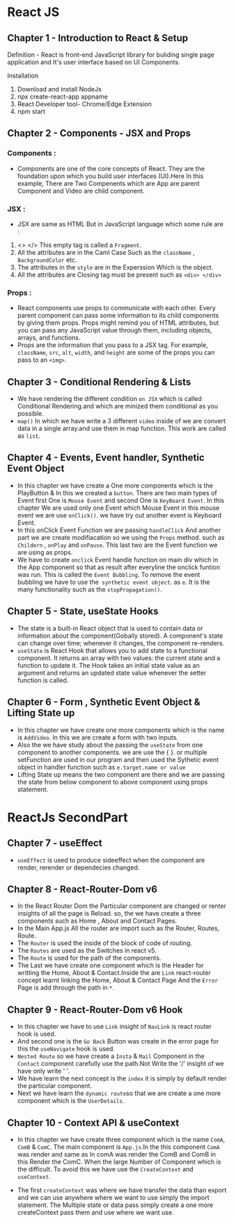 
# React JS 

## Chapter 1 - Introduction to React & Setup

Definition -
            React is front-end JavaScript library for buliding single page application and It's user interface based on UI Components.
            
Installation
1. Download and install NodeJs
2. npx create-react-app appname
3. React Developer tool- Chrome/Edge Extension
4. npm start

## Chapter 2 - Components - JSX and Props

### Components :
- Components are one of the core concepts of React. They are the foundation upon which you build user interfaces (UI).Here In this example, There are Two Compenents which are App are parent Component and Video are child component.

### JSX :
- JSX are same as HTML But in JavaScript language which some rule are : 
1. <> </> This empty tag is called a `Fragment`.
2. All the attributes are in the Caml Case Such as the `className` , `BackgroundColor` etc.
3. The attributes in the `style` are in the Experssion Which is the object.
4. All the attributes are Closing tag must be present such as `<div> </div>`

### Props :
- React components use props to communicate with each other. Every parent component can pass some information to its child components by giving them props. Props might remind you of HTML attributes, but you can pass any JavaScript value through them, including objects, arrays, and functions.
- Props are the information that you pass to a JSX tag. For example, `className`, `src`, `alt`, `width`, and `height` are some of the props you can pass to an `<img>`.

## Chapter 3 - Conditional Rendering & Lists

- We have rendering the different condition `on JSX` which is called Conditional Rendering.and which are minized them conditional as you possible.
- `map()` In which  we have write a 3 different `video` inside of we are convert data in a single array.and use them in map function. This work are called as `list`.

## Chapter 4 - Events, Event handler, Synthetic Event Object

- In this chapter we have create a One more components which is the PlayButton & In this we created a `button`.
  There are two main types of Event first One is `Mouse Event` and second One is `KeyBoard Event`. In this chapter We are used only one Event which Mouse Event in this mouse event we are use `onClick()`. we have try out another event is Keyboard Event.
- In this onClick Event Function we are passing `handleClick` And another part we are create modifiacation so we using the `Props` method.
  such as `Childern` , `onPlay` and `onPause`. This last two are the Event function we are using as props.
- We have to create `onclick` Event handle function on main div which in the App component so that as result after everyline the onclick funtion was run. This is called the `Event Bubbling`. To remove the event bubbling we have to use the` synthetic event object`. as `e`.
It is the many functionality such as the `stopPropagation()`.

## Chapter 5 - State, useState Hooks

- The state is a built-in React object that is used to contain data or information about the component(Gobally stored). A component's state can change over time; whenever it changes, the component re-renders.
- `useState` is React Hook that allows you to add state to a functional component. It returns an array with two values: the current state and a function to update it. The Hook takes an initial state value as an argument and returns an updated state value whenever the setter function is called.

## Chapter 6 - Form , Synthetic Event Object & Lifting State up

- In this chapter we have create one more components which is the name is `AddVideo`. In this we are create a form with two inputs.
- Also the we have study about the passing the `useState` from one component to another components. we are use the { }. or multiple setFunction are used in our program and then used the Sythetic event object in handler function such as `e.target.name or value` 
- Lifting State up means the two component are there and we are passing the state from below component to above component using props statement. 

# ReactJs SecondPart

## Chapter 7 - useEffect

- `useEffect` is used to produce sideeffect when the component are render, rerender or dependecies changed.

## Chapter 8 - React-Router-Dom v6
- In the React Router Dom the Particular component are changed or renter insights of all the page is Reload. so, the we have create a three components such as Home , About and Contact Pages.
- In the Main App.js All the router are import such as the Router, Routes, Route.
- The `Router` is used the inside of the block of code of routing.
- The `Routes` are used as the Switches in react v5.
- The `Route` is used for the path of the components.
- The Last we have create one component which is the Header for writting the Home, About & Contact.Inside the are `Link` react-router concept learnt linking the Home, About & Contact Page And the `Error` Page is add through the path in `*`.

## Chapter 9 - React-Router-Dom v6 Hook

- In this chapter we have to use `Link` insight of `NavLink` is react router hook is used.
- And second one is the `Go Back` Button was create in the error page for this the `useNavigate` hook is used.
- `Nested Route` so we have create a `Insta` & `Mail` Component in the `Contact` component carefully use the path.Not Write the '/' insight of we have only write ' '.
- We have learn the next concept is the `index` it is simply by default render the particular component.
- Next we have learn the `dynamic route`so that we are create a one more component which is the `UserDetails`.

## Chapter 10 - Context API & useContext

- In this chapter we have create three component which is the name `ComA`, `ComB` & `ComC`. The main component is `App.js`.In the this component `ComA` was render and same as In comA was render the ComB and ComB in this Render the ComC. When the large Number of Component which is the difficult. To avoid this we have use the `CreateContext` and `useContext`.

- The first `createContext` was where we have transfer the data than export and we can use anywhere where we want to use simply the import statement. The Multiple state or data pass simply create a one more createContext pass them and use where we want use.

